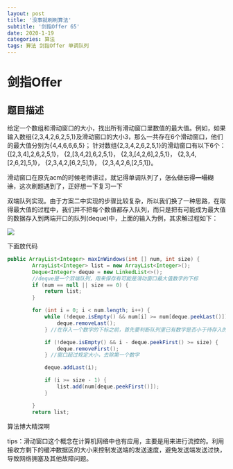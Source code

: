 ```yaml
---
layout: post
title: '没事就刷刷算法'
subtitle: '剑指Offer 65'
date: 2020-1-19
categories: 算法
tags: 算法 剑指Offer 单调队列
---
```



# 剑指Offer

## 题目描述

给定一个数组和滑动窗口的大小，找出所有滑动窗口里数值的最大值。例如，如果输入数组{2,3,4,2,6,2,5,1}及滑动窗口的大小3，那么一共存在6个滑动窗口，他们的最大值分别为{4,4,6,6,6,5}； 针对数组{2,3,4,2,6,2,5,1}的滑动窗口有以下6个： {[2,3,4],2,6,2,5,1}， {2,[3,4,2],6,2,5,1}， {2,3,[4,2,6],2,5,1}， {2,3,4,[2,6,2],5,1}， {2,3,4,2,[6,2,5],1}， {2,3,4,2,6,[2,5,1]}。

滑动窗口在原先acm的时候老师讲过，就记得单调队列了，~~怎么做忘得一塌糊涂~~，这次刷题遇到了，正好想一下复习一下

双端队列实现。由于方案二中实现的步骤比较复杂，所以我们换了一种思路，在取得最大值的过程中，我们并不把每个数值都存入队列，而只是把有可能成为最大值的数据存入到两端开口的队列(deque)中，上面的输入为例，其求解过程如下：

![](https://img-blog.csdn.net/20160630102415296?watermark/2/text/aHR0cDovL2Jsb2cuY3Nkbi5uZXQv/font/5a6L5L2T/fontsize/400/fill/I0JBQkFCMA==/dissolve/70/gravity/Center)

下面放代码

```java
public ArrayList<Integer> maxInWindows(int [] num, int size) {
        ArrayList<Integer> list = new ArrayList<Integer>();
        Deque<Integer> deque = new LinkedList<>();
        //deque是一个双端队列，用来保存有可能是滑动窗口最大值数字的下标
        if (num == null || size == 0) {
            return list;
        }

        for (int i = 0; i < num.length; i++) {
            while (!deque.isEmpty() && num[i] >= num[deque.peekLast()]) {
                deque.removeLast();
            } //在存入一个数字的下标之前，首先要判断队列里已有数字是否小于待存入的数字，如果小于则以此从队列的尾部删除

            if (!deque.isEmpty() && i - deque.peekFirst() >= size) {
                deque.removeFirst();
            } //窗口超过规定大小，去除第一个数字

            deque.addLast(i);

            if (i >= size - 1) {
                list.add(num[deque.peekFirst()]);
            }

        }
        return list;
```



算法博大精深啊

tips：滑动窗口这个概念在计算机网络中也有应用，主要是用来进行流控的。利用接收方剩下的缓冲数据区的大小来控制发送端的发送速度，避免发送端发送过快，导致网络拥塞及其他故障问题。